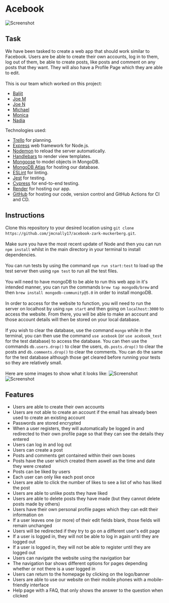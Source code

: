 # Acebook

![Screenshot](https://i.imgur.com/629Ep5m.png)

## Task

We have been tasked to create a web app that should work similar to Facebook. Users are be able to create their own accounts, log in to them, log out of them, be able to create posts, like posts and comment on any posts that they want. They will also have a Profile Page which they are able to edit.\
\
This is our team which worked on this project:

- [Baljit](https://github.com/baljitrakhra)
- [Joe M](https://github.com/jmcnally17)
- [Joe N](https://github.com/Josenewmano)
- [Michael](https://github.com/mcsuGH)
- [Monica](https://github.com/monenavarro)
- [Nadia](https://github.com/NBenzineb)

Technologies used:

- [Trello](https://trello.com/b/wlp4ENq8/acebook-zark-muckerberg) for planning.
- [Express](https://expressjs.com/) web framework for Node.js.
- [Nodemon](https://nodemon.io/) to reload the server automatically.
- [Handlebars](https://handlebarsjs.com/) to render view templates.
- [Mongoose](https://mongoosejs.com) to model objects in MongoDB.
- [MongoDB Atlas](https://www.mongodb.com/atlas/database) for hosting our database.
- [ESLint](https://eslint.org) for linting.
- [Jest](https://jestjs.io/) for testing.
- [Cypress](https://www.cypress.io/) for end-to-end testing.
- [Render](https://render.com/) for hosting our app.
- [GitHub](https://github.com/) for hosting our code, version control and GitHub Actions for CI and CD.

## Instructions

Clone this repository to your desired location using `git clone https://github.com/jmcnally17/acebook-zark-muckerberg.git`.\
\
Make sure you have the most recent update of Node and then you can run `npm install` whilst in the main directory in your terminal to install dependencies.\
\
You can run tests by using the command `npm run start:test` to load up the test server then using `npm test` to run all the test files.\
\
You will need to have mongoDB to be able to run this web app in it's intended manner, you can run the commands `brew tap mongodb/brew` and then `brew install mongodb-community@5.0` in order to install mongoDB.\
\
In order to access for the website to function, you will need to run the server on localhost by using `npm start` and then going on `localhost:3000` to access the website. From there, you will be able to make an account and those account details will then be stored on your local database.\
\
If you wish to clear the database, use the command `mongo` while in the terminal, you can then use the command `use acebook` (or `use acebook_test` for the test database) to access the database. You can then use the commands `db.users.drop()` to clear the users, `db.posts.drop()` to clear the posts and `db.comments.drop()` to clear the comments. You can do the same for the test database although those get cleared before running your tests so they are relatively small.\
\
Here are some images to show what it looks like:
![Screenshot](https://i.imgur.com/TwFbQDm.png)
![Screenshot](https://i.imgur.com/493XLK6.png)

## Features

- Users are able to create their own accounts
- Users are not able to create an account if the email has already been used to create an existing account
- Passwords are stored encrypted
- When a user registers, they will automatically be logged in and redirected to their own profile page so that they can see the details they entered
- Users can log in and log out
- Users can create a post
- Posts and comments get contained within their own boxes
- Posts have the user which created them aswell as the time and date they were created
- Posts can be liked by users
- Each user can only like each post once
- Users are able to click the number of likes to see a list of who has liked the post
- Users are able to unlike posts they have liked
- Users are able to delete posts they have made (but they cannot delete posts made by others)
- Users have their own personal profile pages which they can edit their information on
- If a user leaves one (or more) of their edit fields blank, those fields will remain unchanged
- Users will be redirected if they try to go on a different user's edit page
- If a user is logged in, they will not be able to log in again until they are logged out
- If a user is logged in, they will not be able to register until they are logged out
- Users can navigate the website using the navigation bar
- The navigation bar shows different options for pages depending whether or not there is a user logged in
- Users can return to the homepage by clicking on the logo/banner
- Users are able to use our website on their mobile phones with a mobile-friendly interface
- Help page with a FAQ, that only shows the answer to the question when clicked
